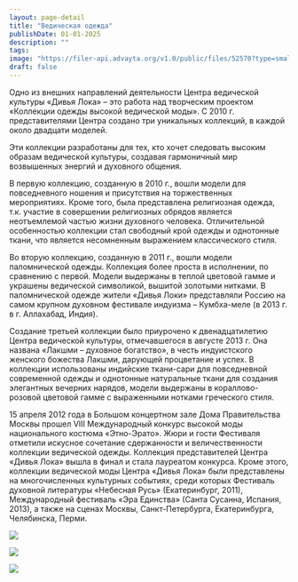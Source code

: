 ```yaml
---
layout: page-detail
title: "Ведическая одежда"
publishDate: 01-01-2025
description: ""
tags:
image: "https://filer-api.advayta.org/v1.0/public/files/52570?type=small"
draft: false
---
```


Одно из внешних направлений деятельности Центра ведической культуры «Дивья Лока» – это работа над творческим проектом «Коллекции одежды высокой ведической моды». С 2010 г. представителями Центра создано три уникальных коллекций, в каждой около двадцати моделей.

Эти коллекции разработаны для тех, кто хочет следовать высоким образам ведической культуры, создавая гармоничный мир возвышенных энергий и духовного общения. 

В первую коллекцию, созданную в 2010 г., вошли модели для повседневного ношения и присутствия на торжественных мероприятиях. Кроме того, была представлена религиозная одежда, т.к. участие в совершении религиозных обрядов является неотъемлемой частью жизни духовного человека. Отличительной особенностью коллекции стал свободный крой одежды и однотонные ткани, что является несомненным выражением классического стиля. 

Во вторую коллекцию, созданную в 2011 г., вошли модели паломнической одежды. Коллекция более проста в исполнении, по сравнению с первой. Модели выдержаны в теплой цветовой гамме и украшены ведической символикой, вышитой золотыми нитками. В паломнической одежде жители «Дивья Локи» представляли Россию на самом крупном духовном фестивале индуизма – Кумбха-меле (в 2013 г. в г. Аллахабад, Индия).

Создание третьей коллекции было приурочено к двенадцатилетию Центра ведической культуры, отмечавшегося в августе 2013 г. Она названа «Лакшми – духовное богатство», в честь индуистского женского божества Лакшми, дарующей процветание и успех. В коллекции использованы индийские ткани-сари для повседневной современной одежды и однотонные натуральные ткани для создания элегантных вечерних нарядов, модели выдержаны в кораллово-розовой цветовой гамме с выраженными нотками греческого стиля. 

15 апреля 2012 года в Большом концертном зале Дома Правительства Москвы прошел VIII Международный конкурс высокой моды национального костюма «Этно-Эрато». Жюри и гости Фестиваля отметили искусное сочетание сдержанности и величественности коллекции ведической одежды. Коллекция представителей Центра «Дивья Лока» вышла в финал и стала лауреатом конкурса. Кроме этого, коллекции ведической моды Центра «Дивья Лока» были представлены на многочисленных культурных событиях, среди которых Фестиваль духовной литературы «Небесная Русь» (Екатеринбург, 2011), Международный фестиваль «Эра Единства» (Санта Сусанна, Испания, 2013), а также на сценах Москвы, Санкт-Петербурга, Екатеринбурга, Челябинска, Перми.

[![](https://filer-api.advayta.org/v1.0/public/files/52570?size=medium)](https://filer-api.advayta.org/v1.0/public/files/52577?size=medium)

  
[![](https://filer-api.advayta.org/v1.0/public/files/52584?size=medium)](https://filer-api.advayta.org/v1.0/public/files/52591?size=medium)

  
[![](https://filer-api.advayta.org/v1.0/public/files/52598?size=medium)](https://filer-api.advayta.org/v1.0/public/files/52605?size=medium)
  
  
